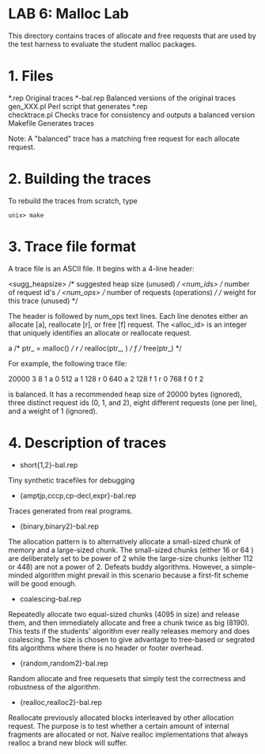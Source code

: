 # LAB 6: Malloc Lab

This directory contains traces of allocate and free requests that are
used by the test harness to evaluate the student malloc packages.

# 1. Files

*.rep		Original traces
*-bal.rep	Balanced versions of the original traces
gen_XXX.pl	Perl script that generates *.rep	
checktrace.pl	Checks trace for consistency and outputs a balanced version
Makefile	Generates traces

Note: A "balanced" trace has a matching free request for each allocate
request.


# 2. Building the traces

To rebuild the traces from scratch, type 

	unix> make

# 3. Trace file format

A trace file is an ASCII file. It begins with a 4-line header:

<sugg_heapsize>   /* suggested heap size (unused) */
<num_ids>         /* number of request id's */
<num_ops>         /* number of requests (operations) */
<weight>          /* weight for this trace (unused) */

The header is followed by num_ops text lines. Each line denotes either
an allocate [a], reallocate [r], or free [f] request. The <alloc_id>
is an integer that uniquely identifies an allocate or reallocate
request.

a <id> <bytes>  /* ptr_<id> = malloc(<bytes>) */
r <id> <bytes>  /* realloc(ptr_<id>, <bytes>) */ 
f <id>          /* free(ptr_<id>) */

For example, the following trace file:

<beginning of file>
20000
3
8
1
a 0 512
a 1 128
r 0 640
a 2 128
f 1
r 0 768
f 0
f 2
<end of file>

is balanced. It has a recommended heap size of 20000 bytes (ignored),
three distinct request ids (0, 1, and 2), eight different requests
(one per line), and a weight of 1 (ignored).

# 4. Description of traces

* short{1,2}-bal.rep

Tiny synthetic tracefiles for debugging

* {amptjp,cccp,cp-decl,expr}-bal.rep

Traces generated from real programs.

* {binary,binary2}-bal.rep

The allocation pattern is to alternatively allocate a small-sized
chunk of memory and a large-sized chunk. The small-sized chunks
(either 16 or 64 ) are deliberately set to be power of 2 while the
large-size chunks (either 112 or 448) are not a power of 2. Defeats
buddy algorithms. However, a simple-minded algorithm might prevail in
this scenario because a first-fit scheme will be good enough.

* coalescing-bal.rep

Repeatedly allocate two equal-sized chunks (4095 in size) and release
them, and then immediately allocate and free a chunk twice as big
(8190). This tests if the students' algorithm ever really releases
memory and does coalescing. The size is chosen to give advantage to
tree-based or segrated fits algorithms where there is no header or
footer overhead.

* {random,random2}-bal.rep
	
Random allocate and free requesets that simply test the correctness
and robustness of the algorithm.


* {realloc,realloc2}-bal.rep
	
Reallocate previously allocated blocks interleaved by other allocation
request. The purpose is to test whether a certain amount of internal
fragments are allocated or not. Naive realloc implementations that
always realloc a brand new block will suffer.

